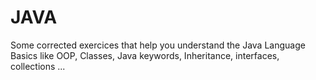 # JAVA
Some corrected exercices that help you understand the Java Language Basics like OOP, Classes, Java keywords, Inheritance, interfaces, collections ... 
